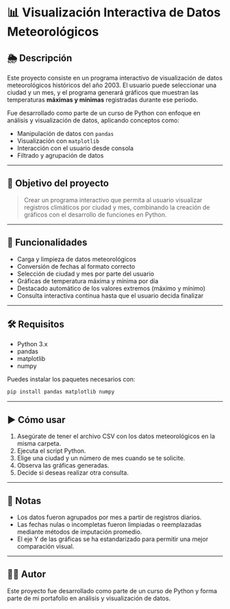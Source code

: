 
# 📊 Visualización Interactiva de Datos Meteorológicos

## 🌦️ Descripción

Este proyecto consiste en un programa interactivo de visualización de datos meteorológicos históricos del año 2003. El usuario puede seleccionar una ciudad y un mes, y el programa generará gráficos que muestran las temperaturas **máximas y mínimas** registradas durante ese período.

Fue desarrollado como parte de un curso de Python con enfoque en análisis y visualización de datos, aplicando conceptos como:

- Manipulación de datos con `pandas`
- Visualización con `matplotlib`
- Interacción con el usuario desde consola
- Filtrado y agrupación de datos

---

## 🎯 Objetivo del proyecto

> Crear un programa interactivo que permita al usuario visualizar registros climáticos por ciudad y mes, combinando la creación de gráficos con el desarrollo de funciones en Python.

---

## 🧩 Funcionalidades

- Carga y limpieza de datos meteorológicos
- Conversión de fechas al formato correcto
- Selección de ciudad y mes por parte del usuario
- Gráficas de temperatura máxima y mínima por día
- Destacado automático de los valores extremos (máximo y mínimo)
- Consulta interactiva continua hasta que el usuario decida finalizar

---

## 🛠️ Requisitos

- Python 3.x
- pandas
- matplotlib
- numpy

Puedes instalar los paquetes necesarios con:

```bash
pip install pandas matplotlib numpy
```

---

## ▶️ Cómo usar

1. Asegúrate de tener el archivo CSV con los datos meteorológicos en la misma carpeta.
2. Ejecuta el script Python.
3. Elige una ciudad y un número de mes cuando se te solicite.
4. Observa las gráficas generadas.
5. Decide si deseas realizar otra consulta.

---

## 📌 Notas

- Los datos fueron agrupados por mes a partir de registros diarios.
- Las fechas nulas o incompletas fueron limpiadas o reemplazadas mediante métodos de imputación promedio.
- El eje Y de las gráficas se ha estandarizado para permitir una mejor comparación visual.

---

## 👨‍💻 Autor

Este proyecto fue desarrollado como parte de un curso de Python y forma parte de mi portafolio en análisis y visualización de datos.
